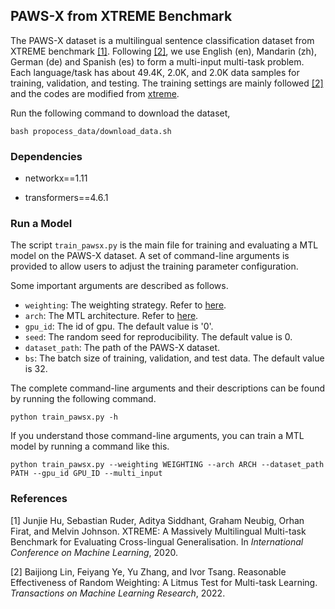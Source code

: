 ## PAWS-X from XTREME Benchmark

The PAWS-X dataset is a multilingual sentence classification dataset from XTREME benchmark [[1]](#1). Following [[2]](#2), we use English (en), Mandarin (zh), German (de) and Spanish (es) to form a multi-input multi-task problem. Each language/task has about 49.4K, 2.0K, and 2.0K data samples for training, validation, and testing. The training settings are mainly followed [[2]](#2) and the codes are modified from [xtreme](https://github.com/google-research/xtreme). 

Run the following command to download the dataset,

```shell
bash propocess_data/download_data.sh
```

### Dependencies

- networkx==1.11

- transformers==4.6.1

### Run a Model

The script ``train_pawsx.py`` is the main file for training and evaluating a MTL model on the PAWS-X dataset. A set of command-line arguments is provided to allow users to adjust the training parameter configuration. 

Some important  arguments are described as follows.

- ``weighting``: The weighting strategy. Refer to [here](../../../LibMTL#supported-algorithms).
- ``arch``: The MTL architecture. Refer to [here](../../../LibMTL#supported-algorithms).
- ``gpu_id``: The id of gpu. The default value is '0'.
- ``seed``: The random seed for reproducibility. The default value is 0.
- ``dataset_path``: The path of the PAWS-X dataset.
- ``bs``: The batch size of training, validation, and test data. The default value is 32.

The complete command-line arguments and their descriptions can be found by running the following command.

```shell
python train_pawsx.py -h
```

If you understand those command-line arguments, you can train a MTL model by running a command like this. 

```shell
python train_pawsx.py --weighting WEIGHTING --arch ARCH --dataset_path PATH --gpu_id GPU_ID --multi_input
```

### References

<a id="1">[1]</a> Junjie Hu, Sebastian Ruder, Aditya Siddhant, Graham Neubig, Orhan Firat, and Melvin Johnson. XTREME: A Massively Multilingual Multi-task Benchmark for Evaluating Cross-lingual Generalisation. In *International Conference on Machine Learning*, 2020.

<a id="2">[2]</a> Baijiong Lin, Feiyang Ye, Yu Zhang, and Ivor Tsang. Reasonable Effectiveness of Random Weighting: A Litmus Test for Multi-task Learning. *Transactions on Machine Learning Research*, 2022.
